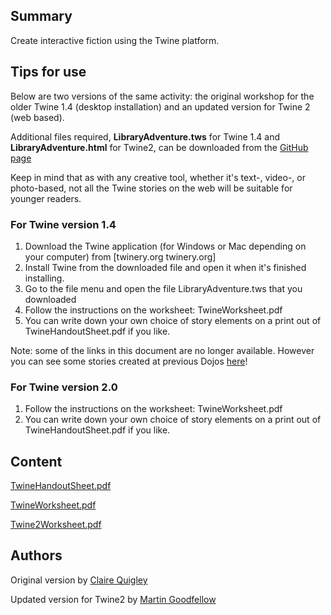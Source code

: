 ## Summary

 Create interactive fiction using the Twine platform.


## Tips for use

Below are two versions of the same activity: the original workshop for
the older Twine 1.4 (desktop installation) and an updated version for
Twine 2 (web based).

Additional files required, <b>LibraryAdventure.tws</b> for Twine 1.4 and
<b>LibraryAdventure.html</b> for Twine2, can be downloaded from the
[GitHub page](https://github.com/CoderDojoScotland/BookDojo)

Keep in mind that as with any creative tool, whether it's text-, video-,
or photo-based, not all the Twine stories on the web will be suitable
for younger readers.

### For Twine version 1.4

1.  Download the Twine application (for Windows or Mac depending on your
    computer) from \[twinery.org twinery.org\]
2.  Install Twine from the downloaded file and open it when it's
    finished installing.
3.  Go to the file menu and open the file LibraryAdventure.tws that you
    downloaded
4.  Follow the instructions on the worksheet: TwineWorksheet.pdf
5.  You can write down your own choice of story elements on a print out
    of TwineHandoutSheet.pdf if you like.

Note: some of the links in this document are no longer available.
However you can see some stories created at previous Dojos
[here](http://coderdojo.co/weewrite/)\!

### For Twine version 2.0

1.  Follow the instructions on the worksheet: TwineWorksheet.pdf
2.  You can write down your own choice of story elements on a print out
    of TwineHandoutSheet.pdf if you like.

## Content

[TwineHandoutSheet.pdf](../files/TwineHandoutSheet.pdf)

[TwineWorksheet.pdf](../files/TwineWorksheet.pdf)

[Twine2Worksheet.pdf](../files/Twine2Worksheet.pdf)

## Authors

Original version by [Claire Quigley](https://github.com/alcluith)

Updated version for Twine2 by [Martin
Goodfellow](https://github.com/martincoderdojo)
